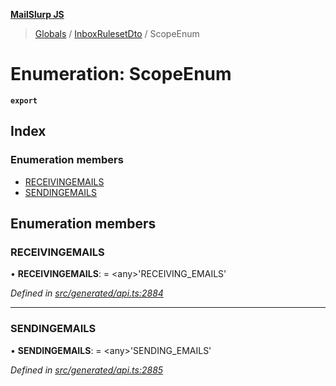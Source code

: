 **[MailSlurp JS](../README.md)**

> [Globals](../README.md) / [InboxRulesetDto](../modules/inboxrulesetdto.md) / ScopeEnum

# Enumeration: ScopeEnum

**`export`** 

## Index

### Enumeration members

* [RECEIVINGEMAILS](inboxrulesetdto.scopeenum.md#receivingemails)
* [SENDINGEMAILS](inboxrulesetdto.scopeenum.md#sendingemails)

## Enumeration members

### RECEIVINGEMAILS

•  **RECEIVINGEMAILS**:  = \<any>'RECEIVING\_EMAILS'

*Defined in [src/generated/api.ts:2884](https://github.com/mailslurp/mailslurp-client/blob/2c659a7/src/generated/api.ts#L2884)*

___

### SENDINGEMAILS

•  **SENDINGEMAILS**:  = \<any>'SENDING\_EMAILS'

*Defined in [src/generated/api.ts:2885](https://github.com/mailslurp/mailslurp-client/blob/2c659a7/src/generated/api.ts#L2885)*
